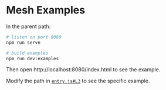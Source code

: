 # Mesh Examples

In the parent path:

```bash
# listen on port 8080
npm run serve

# build examples
npm run dev:examples
```

Then open http://localhost:8080/index.html to see the example.

Modify the path in [`entry.js#L3`](./entry.js#L3) to see the specific example.
